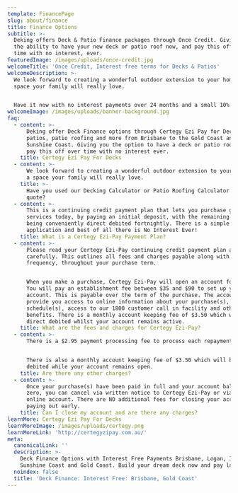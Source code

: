 ```yaml
---
template: FinancePage
slug: about/finance
title: Finance Options
subtitle: >-
  Deking offers Deck & Patio Finance packages through Once Credit. Giving you
  the ability to have your new deck or patio roof now, and pay this off over
  time with no interest, ever.
featuredImage: /images/uploads/once-credit.jpg
welcomeTitle: 'Once Credit, Interest free terms for Decks & Patios'
welcomeDescription: >-
  We look forward to creating a wonderful outdoor extension to your home and a
  space your family will really love.


  Have it now with no interest payments over 24 months and a small 10% deposit
welcomeImage: /images/uploads/banner-background.jpg
faq:
  - content: >-
      Deking offer Deck Finance options through Certegy Ezi Pay for Decks,
      patios, patio roofing and more from Brisbane to the Gold Coast and
      Sunshine Coast. Giving you the option to have a deck or patio roof now and
      pay this off over time with no interest ever.
    title: Certegy Ezi Pay For Decks
  - content: >-
      We look forward to creating a wonderful outdoor extension to your home and
      a space your family will really love.
    title: >-
      Have you used our Decking Calculator or Patio Roofing Calculator to get a
      quote?
  - content: >-
      This is a continuing credit payment plan that lets you purchase goods or
      services today, by paying an initial deposit, with the remaining balance
      being conveniently direct debited fortnightly. There is a simple
      application and best of all there is No Interest Ever!
    title: What is a Certegy Ezi-Pay Payment Plan?
  - content: >-
      Please read your Certegy Ezi-Pay continuing credit payment plan agreement
      carefully. This outlines all fees and charges payable along with their
      frequency, throughout your purchase term.


      When you make a purchase, Certegy Ezi-Pay will open an account for you.
      You will pay an establishment fee between $35 and $90 to set up your
      account. This is payable over the term of the purchase. The account will
      provide you access to online information about your purchase(s), credit
      schedule(s), access to our 1800 customer call in facility and other
      benefits. There is a monthly account keeping fee of $3.50 which will be
      direct debited whilst your account remains active.
    title: What are the fees and charges for Certegy Ezi-Pay?
  - content: >-
      There is a $2.95 payment processing fee to process each repayment.


      There is also a monthly account keeping fee of $3.50 which will be direct
      debited while your account remains open.
    title: Are there any other charges?
  - content: >-
      Once your purchase(s) have been paid in full and your account balance is
      zero, you can cancel via written notice to Certegy Ezi-Pay or via your
      online account. There are NO additional fees for closing your account or
      paying out early.
    title: Can I close my account and are there any charges?
learnMore: Certegy Ezi Pay For Decks
learnMoreImage: /images/uploads/certegy.png
learnMoreLink: 'http://certegyzipay.com.au/'
meta:
  canonicalLink: ''
  description: >-
    Deck Finance Options with Interest Free Payments Brisbane, Logan, Ipswich,
    Sunshine Coast and Gold Coast. Build your dream deck now and pay later.
  noindex: false
  title: 'Deck Finance: Interest Free: Brisbane, Gold Coast'
---
```


